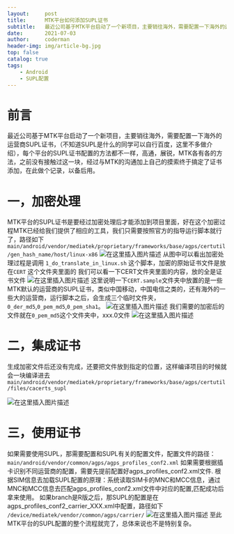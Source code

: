 ```yaml
---
layout:     post
title:      MTK平台如何添加SUPL证书
subtitle:   最近公司基于MTK平台启动了一个新项目，主要销往海外，需要配置一下海外的运营商SUPL证书，在此记录下配置流程
date:       2021-07-03
author:     coderman
header-img: img/article-bg.jpg
top: false
catalog: true 
tags:
    - Android
    - SUPL配置
---
```


# 前言
最近公司基于MTK平台启动了一个新项目，主要销往海外，需要配置一下海外的运营商SUPL证书，（不知道SUPL是什么的同学可以自行百度，这里不多做介绍），每个平台的SUPL证书配置的方法都不一样，高通，展锐，MTK各有各的方法，之前没有接触过这一块，经过与MTK的沟通加上自己的摸索终于搞定了证书添加，在此做个记录，以备后用。
# 一，加密处理
MTK平台的SUPL证书是要经过加密处理后才能添加到项目里面，好在这个加密过程MTK已经给我们提供了相应的工具，我们只需要按照官方的指导运行脚本就行了，路径如下
`main/android/vendor/mediatek/proprietary/frameworks/base/agps/certutil/gen_hash_name/host/linux-x86`
![在这里插入图片描述](https://img-blog.csdnimg.cn/a9859b524f1d44fd962da171c479922e.png?x-oss-process=type_ZHJvaWRzYW5zZmFsbGJhY2s,shadow_50,text_Q1NETiBAYW5kcm9pZEJleW9uZA==,size_19,color_FFFFFF,t_70,g_se,x_16)
从图中可以看出加密处理过程是调用 `1_do_translate_in_linux.sh` 这个脚本，加密的原始证书文件是放在`CERT` 这个文件夹里面的
我们可以看一下CERT文件夹里面的内容，放的全是证书文件
![在这里插入图片描述](https://img-blog.csdnimg.cn/48377574f6b04bc9936be862b92430c0.png)
这里说明一下`CERT.sample`文件夹中放置的是一些MTK默认的运营商的SUPL证书，类似中国移动，中国电信之类的，还有海外的一些大的运营商，运行脚本之后，会生成三个临时文件夹，`0_der_md5`,`0_pem_md5`,`0_pem_sha1`。
![在这里插入图片描述](https://img-blog.csdnimg.cn/637951e9b243416682b9f79655f4e7b1.png?x-oss-process=type_ZHJvaWRzYW5zZmFsbGJhY2s,shadow_50,text_Q1NETiBAYW5kcm9pZEJleW9uZA==,size_19,color_FFFFFF,t_70,g_se,x_16)
我们需要的加密后的文件就在`0_pem_md5`这个文件夹中，xxx.0文件
![在这里插入图片描述](https://img-blog.csdnimg.cn/567e933213e942e2b9a0281803dd5721.png)

# 二，集成证书
生成加密文件后还没有完成，还要把文件放到指定的位置，这样编译项目的时候就会一块编译进去
`main/android/vendor/mediatek/proprietary/frameworks/base/agps/certutil/files/cacerts_supl`

![在这里插入图片描述](https://img-blog.csdnimg.cn/5bdb1e11825a4c18806f26c6af32d9a7.png?x-oss-process=type_ZHJvaWRzYW5zZmFsbGJhY2s,shadow_50,text_Q1NETiBAYW5kcm9pZEJleW9uZA==,size_17,color_FFFFFF,t_70,g_se,x_16)
# 三，使用证书
如果需要使用SUPL，那需要配置和SUPL有关的配置文件，配置文件的路径：
`main/android/vendor/common/agps/agps_profiles_conf2.xml`
如果需要根据插卡识别不同运营商的配置，需要先提前配置好agps_profiles_conf2.xml文件.
根据SIM信息去加载SUPL配置的原理：系统读取SIM卡的MNC和MCC信息，通过MNC和MCC信息去匹配agps_profiles_conf2.xml文件中对应的配置,匹配成功后拿来使用。
如果branch是R版之后，那SUPL的配置是在agps_profiles_conf2_carrier_XXX.xml中配置，路径如下
`/device/mediatek/vendor/common/agps/carrier/`
![在这里插入图片描述](https://img-blog.csdnimg.cn/ef93c3bcdee4459cac5f7910c53f2c6a.png?x-oss-process=type_ZHJvaWRzYW5zZmFsbGJhY2s,shadow_50,text_Q1NETiBAYW5kcm9pZEJleW9uZA==,size_12,color_FFFFFF,t_70,g_se,x_16)
至此MTK平台的SUPL配置的整个流程就完了，总体来说也不是特别复杂。
